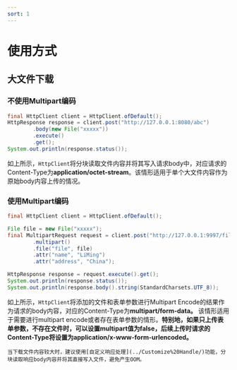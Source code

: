 ```yaml
---
sort: 1
---
```


# 使用方式

## 大文件下载

### 不使用Multipart编码
```java
final HttpClient client = HttpClient.ofDefault();
HttpResponse response = client.post("http://127.0.0.1:8080/abc")
        .body(new File("xxxxx"))
        .execute()
        .get();
System.out.println(response.status());
```
如上所示，`HttpClient`将分块读取文件内容并将其写入请求body中，对应请求的Content-Type为**application/octet-stream**。该情形适用于单个大文件内容作为原始body内容上传的情况。

### 使用Multipart编码
```java
final HttpClient client = HttpClient.ofDefault();

File file = new File("xxxxx");
final MultipartRequest request = client.post("http://127.0.0.1:9997/file/upload")
        .multipart()
        .file("file", file)
        .attr("name", "LiMing")
        .attr("address", "China");

HttpResponse response = request.execute().get();
System.out.println(response.status());
System.out.println(response.body().string(StandardCharsets.UTF_8));
```
如上所示，`HttpClient`将添加的文件和表单参数进行Multipart Encode的结果作为请求的body内容，对应的Content-Type为**multipart/form-data。** 该情形适用于需要进行multipart encode或者存在表单参数的情形。**特别地，如果只上传表单参数，不存在文件时，可以设置multipart值为false，后续上传时请求的Content-Type将设置为application/x-www-form-urlencoded。**

```tip
当下载文件内容较大时，建议使用[自定义响应处理](../Customize%20Handle/)功能，分块读取响应body内容并将其直接写入文件，避免产生OOM。
```